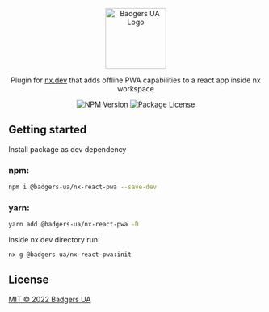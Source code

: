 <p align="center">
  <a href="https://github.com/badgers-ua/" target="blank"><img src="https://avatars.githubusercontent.com/u/106803527?s=200&v=4" width="120" alt="Badgers UA Logo" /></a>
</p>

  <p align="center">Plugin for <a href="https://nx.dev" target="_blank">nx.dev</a>  that adds offline PWA capabilities to a react app inside nx workspace  
    <p align="center">
<a href="https://www.npmjs.com/package/@badgers-ua/nx-react-pwa" target="_blank"><img src="https://img.shields.io/npm/v/@badgers-ua/nx-react-pwa" alt="NPM Version" /></a>
<a href="https://www.npmjs.com/package/@badgers-ua/nx-react-pwa" target="_blank"><img src="https://img.shields.io/npm/l/@badgers-ua/nx-react-pwa" alt="Package License" /></a>

## Getting started

Install package as dev dependency

### npm:

```bash
npm i @badgers-ua/nx-react-pwa --save-dev
```

### yarn:

```bash
yarn add @badgers-ua/nx-react-pwa -D
```

Inside nx dev directory run:

```bash
nx g @badgers-ua/nx-react-pwa:init
```

## License

[MIT © 2022 Badgers UA](LICENSE)
